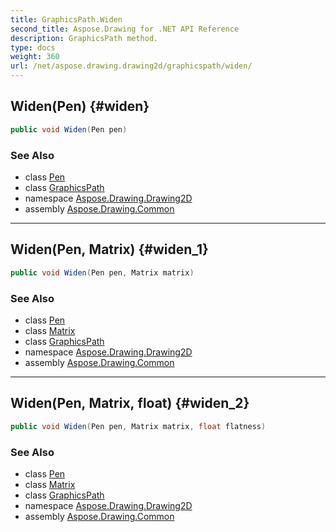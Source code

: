 ```yaml
---
title: GraphicsPath.Widen
second_title: Aspose.Drawing for .NET API Reference
description: GraphicsPath method. 
type: docs
weight: 360
url: /net/aspose.drawing.drawing2d/graphicspath/widen/
---
```

## Widen(Pen) {#widen}

```csharp
public void Widen(Pen pen)
```

### See Also

* class [Pen](../../../aspose.drawing/pen/)
* class [GraphicsPath](../)
* namespace [Aspose.Drawing.Drawing2D](../../graphicspath/)
* assembly [Aspose.Drawing.Common](../../../)

---

## Widen(Pen, Matrix) {#widen_1}

```csharp
public void Widen(Pen pen, Matrix matrix)
```

### See Also

* class [Pen](../../../aspose.drawing/pen/)
* class [Matrix](../../matrix/)
* class [GraphicsPath](../)
* namespace [Aspose.Drawing.Drawing2D](../../graphicspath/)
* assembly [Aspose.Drawing.Common](../../../)

---

## Widen(Pen, Matrix, float) {#widen_2}

```csharp
public void Widen(Pen pen, Matrix matrix, float flatness)
```

### See Also

* class [Pen](../../../aspose.drawing/pen/)
* class [Matrix](../../matrix/)
* class [GraphicsPath](../)
* namespace [Aspose.Drawing.Drawing2D](../../graphicspath/)
* assembly [Aspose.Drawing.Common](../../../)


